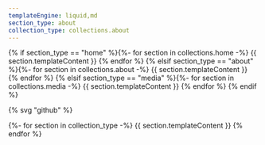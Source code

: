 ```yaml
---
templateEngine: liquid,md
section_type: about
collection_type: collections.about
---
```


{% if section_type == "home" %}{%- for section in collections.home -%}
{{ section.templateContent }}
{% endfor %}
{% elsif section_type == "about" %}{%- for section in collections.about -%}
{{ section.templateContent }}
{% endfor %}
{% elsif section_type == "media" %}{%- for section in collections.media -%}
{{ section.templateContent }}
{% endfor %}
{% endif %}

{% svg "github" %}

{%- for section in collection_type -%}
{{ section.templateContent }}
{% endfor %}
